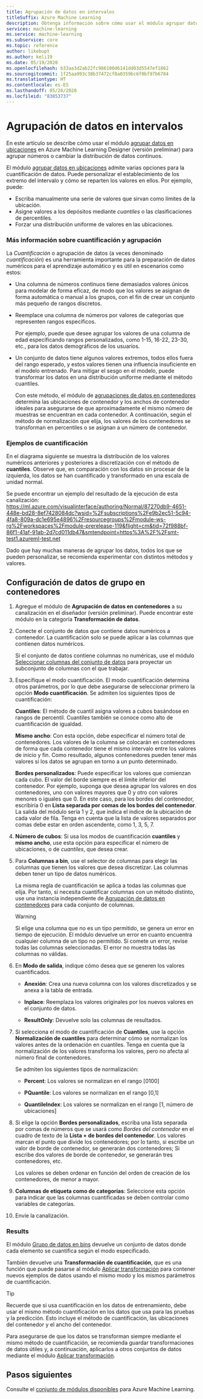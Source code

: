 ```yaml
---
title: Agrupación de datos en intervalos
titleSuffix: Azure Machine Learning
description: Obtenga información sobre cómo usar el módulo agrupar datos en ubicaciones para agrupar números o cambiar la distribución de datos continuos.
services: machine-learning
ms.service: machine-learning
ms.subservice: core
ms.topic: reference
author: likebupt
ms.author: keli19
ms.date: 05/19/2020
ms.openlocfilehash: b33aa3d2ab22fc986100d6141dd03d5547ef1862
ms.sourcegitcommit: 1f25aa993c38b37472cf8a0359bc6f0bf97b6784
ms.translationtype: HT
ms.contentlocale: es-ES
ms.lasthandoff: 05/26/2020
ms.locfileid: "83853737"
---
```

# <a name="group-data-into-bins"></a>Agrupación de datos en intervalos

En este artículo se describe cómo usar el módulo [agrupar datos en ubicaciones](group-data-into-bins.md) en Azure Machine Learning Designer (versión preliminar) para agrupar números o cambiar la distribución de datos continuos.

El módulo [agrupar datos en ubicaciones](group-data-into-bins.md) admite varias opciones para la cuantificación de datos. Puede personalizar el establecimiento de los extremo del intervalo y cómo se reparten los valores en ellos. Por ejemplo, puede:  

+ Escriba manualmente una serie de valores que sirvan como límites de la ubicación.  
+ Asigne valores a los depósitos mediante *cuantiles* o las clasificaciones de percentiles.  
+ Forzar una distribución uniforme de valores en las ubicaciones.  

### <a name="more-about-binning-and-grouping"></a>Más información sobre cuantificación y agrupación

La *Cuantificación* o agrupación de datos (a veces denominado *cuantificación*) es una herramienta importante para la preparación de datos numéricos para el aprendizaje automático y es útil en escenarios como estos:

+ Una columna de números continuos tiene demasiados valores únicos para modelar de forma eficaz, de modo que los valores se asignan de forma automática o manual a los grupos, con el fin de crear un conjunto más pequeño de rangos discretos.

+ Reemplace una columna de números por valores de categorías que representen rangos específicos.

    Por ejemplo, puede que desee agrupar los valores de una columna de edad especificando rangos personalizados, como 1-15, 16-22, 23-30, etc., para los datos demográficos de los usuarios.

+ Un conjunto de datos tiene algunos valores extremos, todos ellos fuera del rango esperado, y estos valores tienen una influencia insuficiente en el modelo entrenado. Para mitigar el sesgo en el modelo, puede transformar los datos en una distribución uniforme mediante el método cuantiles.

    Con este método, el módulo de [agrupaciones de datos en contenedores](group-data-into-bins.md) determina las ubicaciones de contenedor y los anchos de contenedor ideales para asegurarse de que aproximadamente el mismo número de muestras se encuentran en cada contenedor. A continuación, según el método de normalización que elija, los valores de los contenedores se transforman en percentiles o se asignan a un número de contenedor.

### <a name="examples-of-binning"></a>Ejemplos de cuantificación

En el diagrama siguiente se muestra la distribución de los valores numéricos anteriores y posteriores a discretización con el método de **cuantiles**. Observe que, en comparación con los datos sin procesar de la izquierda, los datos se han cuantificado y transformado en una escala de unidad normal.  

Se puede encontrar un ejemplo del resultado de la ejecución de esta canalización: https://ml.azure.com/visualinterface/authoring/Normal/87270db9-4651-448e-bd28-8ef7428084dc?wsid=%2Fsubscriptions%2Fe9b2ec51-5c94-4fa8-809a-dc1e695e4896%2Fresourcegroups%2Fmodule-ws-rg%2Fworkspaces%2Fmodule-prerelease-119&flight=cm&tid=72f988bf-86f1-41af-91ab-2d7cd011db47&smtendpoint=https%3A%2F%2Fsmt-test1.azureml-test.net

Dado que hay muchas maneras de agrupar los datos, todos los que se pueden personalizar, se recomienda experimentar con distintos métodos y valores. 

## <a name="how-to-configure-group-data-into-bins"></a>Configuración de datos de grupo en contenedores

1. Agregue el módulo de **Agrupación de datos en contenedores** a su canalización en el diseñador (versión preliminar). Puede encontrar este módulo en la categoría **Transformación de datos**.

2. Conecte el conjunto de datos que contiene datos numéricos a contenedor.  La cuantificación solo se puede aplicar a las columnas que contienen datos numéricos. 

    Si el conjunto de datos contiene columnas no numéricas, use el módulo [Seleccionar columnas del conjunto de datos](select-columns-in-dataset.md) para proyectar un subconjunto de columnas con el que trabajar.

3. Especifique el modo cuantificación. El modo cuantificación determina otros parámetros, por lo que debe asegurarse de seleccionar primero la opción **Modo cuantificación**. Se admiten los siguientes tipos de cuantificación:

    **Cuantiles**: El método de cuantil asigna valores a cubos basándose en rangos de percentil. Cuantiles también se conoce como alto de cuantificación de igualdad.

    **Mismo ancho**: Con esta opción, debe especificar el número total de contenedores. Los valores de la columna se colocarán en contenedores de forma que cada contenedor tiene el mismo intervalo entre los valores de inicio y fin. Como resultado, algunos contenedores pueden tener más valores si los datos se agrupan en torno a un punto determinado.

    **Bordes personalizados**: Puede especificar los valores que comienzan cada cubo. El valor del borde siempre es el límite inferior del contenedor.  Por ejemplo, suponga que desea agrupar los valores en dos contenedores, uno con valores mayores que 0 y otro con valores menores o iguales que 0. En este caso, para los bordes del contenedor, escribiría 0 en **Lista separada por comas de los bordes del contenedor**. La salida del módulo sería 1 y 2, que indica el índice de la ubicación de cada valor de fila. Tenga en cuenta que la lista de valores separados por comas debe estar en orden ascendente, como 1, 3, 5, 7.

4. **Número de cubos**: Si usa los modos de cuantificación **cuantiles** y **mismo ancho**, use esta opción para especificar el número de ubicaciones, o de *cuantiles*, que desea crear.

5. Para **Columnas a bin**, use el selector de columnas para elegir las columnas que tienen los valores que desea discretizar. Las columnas deben tener un tipo de datos numéricos.

    La misma regla de cuantificación se aplica a todas las columnas que elija. Por tanto, si necesita cuantificar columnas con un método distinto, use una instancia independiente de [Agrupación de datos en contenedores](group-data-into-bins.md) para cada conjunto de columnas.

    > [!WARNING]
    > Si elige una columna que no es un tipo permitido, se genera un error en tiempo de ejecución. El módulo devuelve un error en cuanto encuentra cualquier columna de un tipo no permitido. Si comete un error, revise todas las columnas seleccionadas. El error no muestra todas las columnas no válidas.

6. En **Modo de salida**, indique cómo desea que se generen los valores cuantificados.

      + **Anexión**: Crea una nueva columna con los valores discretizados y se anexa a la tabla de entrada.

      + **Inplace**: Reemplaza los valores originales por los nuevos valores en el conjunto de datos.

      + **ResultOnly**: Devuelve solo las columnas de resultados.

7. Si selecciona el modo de cuantificación de **Cuantiles**, use la opción **Normalización de cuantiles** para determinar cómo se normalizan los valores antes de la ordenación en cuantiles. Tenga en cuenta que la normalización de los valores transforma los valores, pero no afecta al número final de contenedores.

    Se admiten los siguientes tipos de normalización:

    + **Percent**: Los valores se normalizan en el rango [0100]

    + **PQuantile**: Los valores se normalizan en el rango [0,1]

    + **QuantileIndex**:  Los valores se normalizan en el rango [1, número de ubicaciones]

8. Si elige la opción **Bordes personalizados**, escriba una lista separada por comas de números que se usará como *Bordes del contenedor* en el cuadro de texto de la **Lista + de bordes del contenedor**.  Los valores marcan el punto que divide los contenedores; por lo tanto, si escribe un valor de borde de contenedor, se generarán dos contenedores; Si escribe dos valores de borde de contenedor, se generarán tres contenedores, etc.

    Los valores se deben ordenar en función del orden de creación de los contenedores, de menor a mayor.

10. **Columnas de etiqueta como de categorías**: Seleccione esta opción para indicar que las columnas cuantificadas se deben controlar como variables de categorías.

11. Envíe la canalización.

### <a name="results"></a>Results

El módulo [Grupo de datos en bins](group-data-into-bins.md) devuelve un conjunto de datos donde cada elemento se cuantifica según el modo especificado. 

También devuelve una **Transformación de cuantificación**, que es una función que puede pasarse al módulo [Aplicar transformación](apply-transformation.md) para contener nuevos ejemplos de datos usando el mismo modo y los mismos parámetros de cuantificación.  

> [!TIP]
> Recuerde que si usa cuantificación en los datos de entrenamiento, debe usar el mismo método cuantificación en los datos que usa para las pruebas y la predicción. Esto incluye el método de cuantificación, las ubicaciones del contenedor y el ancho del contenedor. 
> 
> Para asegurarse de que los datos se transforman siempre mediante el mismo método de cuantificación, se recomienda guardar transformaciones de datos útiles y, a continuación, aplicarlos a otros conjuntos de datos mediante el módulo [Aplicar transformación](apply-transformation.md).

## <a name="next-steps"></a>Pasos siguientes

Consulte el [conjunto de módulos disponibles](module-reference.md) para Azure Machine Learning. 
